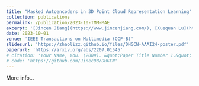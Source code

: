 ```yaml
---
title: "Masked Autoencoders in 3D Point Cloud Representation Learning"
collection: publications
permalink: /publication/2023-10-TMM-MAE
excerpt: '[Jincen Jiang](https://www.jincenjiang.com/), [Xuequan Lu](https://www.xuequanlu.com/), **Lizhi Zhao**, [Imran Razzak](https://imranrazzak.github.io/) , [Meili Wang](https://scholar.google.com/citations?user=yNb6-d4AAAAJ)'
date: 2023-10-01
venue: 'IEEE Transactions on Multimedia (CCF-B)'
slidesurl: 'https://zhaolizz.github.io/files/DHGCN-AAAI24-poster.pdf'
paperurl: 'https://arxiv.org/abs/2207.01545'
# citation: 'Your Name, You. (2009). &quot;Paper Title Number 1.&quot; <i>Journal 1</i>. 1(1).'
# code: 'https://github.com/Jinec98/DHGCN'
---
```

More info...